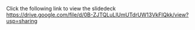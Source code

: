 Click the following link to view the slidedeck <https://drive.google.com/file/d/0B-ZJTQLuLlUmUTdrUW13VkFlQkk/view?usp=sharing>

